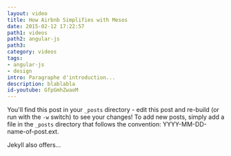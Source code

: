 ```yaml
---
layout: video
title: How Airbnb Simplifies with Mesos
date: 2015-02-12 17:22:57
path1: videos
path2: angular-js
path3:
category: videos
tags:
- angular-js
- design
intro: Paragraphe d'introduction...
description: blablabla
id-youtube: GfpGmhZwaoM
---
```


You'll find this post in your `_posts` directory - edit this post and re-build (or run with the `-w` switch) to see your changes!
To add new posts, simply add a file in the `_posts` directory that follows the convention: YYYY-MM-DD-name-of-post.ext.

Jekyll also offers...